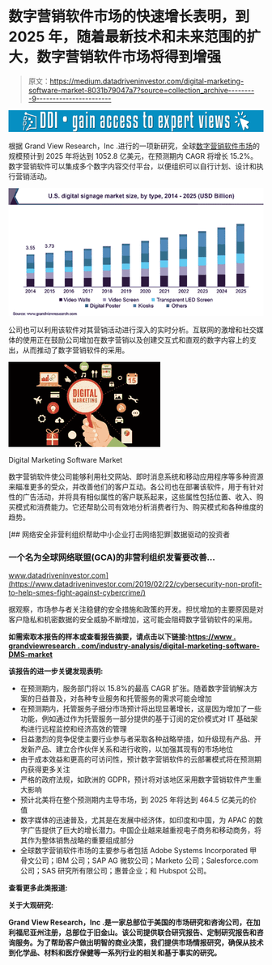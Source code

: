 # 数字营销软件市场的快速增长表明，到 2025 年，随着最新技术和未来范围的扩大，数字营销软件市场将得到增强

> 原文：<https://medium.datadriveninvestor.com/digital-marketing-software-market-8031b79047a7?source=collection_archive---------9----------------------->

[![](img/2e7948579f577b50cab7a0f6cdd9fdde.png)](http://www.track.datadriveninvestor.com/1B9E)

根据 Grand View Research，Inc .进行的一项新研究，全球[数字营销软件市场](https://www.grandviewresearch.com/industry-analysis/digital-marketing-software-dms-market?utm_source=medium&utm_medium=social&utm_campaign=Gaurav_Aug9_ict_DigitalMarketingSoftware_RD1&utm_content=Content)的规模预计到 2025 年将达到 1052.8 亿美元，在预测期内 CAGR 将增长 15.2%。数字营销软件可以集成多个数字内容交付平台，以便组织可以自行计划、设计和执行营销活动。

![](img/25f6d72e443afa6761d79278f4e409b5.png)

公司也可以利用该软件对其营销活动进行深入的实时分析。互联网的激增和社交媒体的使用正在鼓励公司增加在数字营销以及创建交互式和直观的数字内容上的支出，从而推动了数字营销软件的采用。

![](img/a3308ddbde6e787a104b9a86f1d0540d.png)

Digital Marketing Software Market

数字营销软件使公司能够利用社交网站、即时消息系统和移动应用程序等多种资源来瞄准更多的受众，并改善他们的客户互动。各公司也在部署该软件，用于有针对性的广告活动，并将具有相似属性的客户联系起来，这些属性包括位置、收入、购买模式和消费能力。它还帮助公司有效地分析消费者行为、购买模式和各种维度的趋势。

[](https://www.datadriveninvestor.com/2019/02/22/cybersecurity-non-profit-to-help-smes-fight-against-cybercrime/) [## 网络安全非营利组织帮助中小企业打击网络犯罪|数据驱动的投资者

### 一个名为全球网络联盟(GCA)的非营利组织发誓要改善…

www.datadriveninvestor.com](https://www.datadriveninvestor.com/2019/02/22/cybersecurity-non-profit-to-help-smes-fight-against-cybercrime/) 

据观察，市场参与者关注稳健的安全措施和政策的开发。担忧增加的主要原因是对客户隐私和机密数据的安全威胁不断增加，这可能会阻碍数字营销软件的采用。

**如需索取本报告的样本或查看报告摘要，请点击以下链接:**[**https://www . grandviewresearch . com/industry-analysis/digital-marketing-software-DMS-market**](https://www.grandviewresearch.com/industry-analysis/digital-marketing-software-dms-market?utm_source=medium&utm_medium=social&utm_campaign=Gaurav_Aug9_ict_DigitalMarketingSoftware_RD2&utm_content=Content)

**该报告的进一步关键发现表明:**

*   在预测期内，服务部门将以 15.8%的最高 CAGR 扩张。随着数字营销解决方案的日益普及，对各种专业服务和托管服务的需求可能会增加
*   在预测期内，托管服务子细分市场预计将出现显著增长，这是因为增加了一些功能，例如通过作为托管服务一部分提供的基于订阅的定价模式对 IT 基础架构进行远程监控和经济高效的管理
*   日益激烈的竞争促使主要行业参与者采取各种战略举措，如升级现有产品、开发新产品、建立合作伙伴关系和进行收购，以加强其现有的市场地位
*   由于成本效益和更高的可访问性，预计数字营销软件的云部署模式将在预测期内获得更多关注
*   严格的政府法规，如欧洲的 GDPR，预计将对该地区采用数字营销软件产生重大影响
*   预计北美将在整个预测期内主导市场，到 2025 年将达到 464.5 亿美元的价值
*   数字媒体的迅速普及，尤其是在发展中经济体，如印度和中国，为 APAC 的数字广告提供了巨大的增长潜力。中国企业越来越重视电子商务和移动商务，将其作为整体销售战略的重要组成部分
*   全球数字营销软件市场的主要参与者包括 Adobe Systems Incorporated 甲骨文公司；IBM 公司；SAP AG 微软公司；Marketo 公司；Salesforce.com 公司；SAS 研究所有限公司；惠普企业；和 Hubspot 公司。

**查看更多此类报道:** [](https://www.grandviewresearch.com/industry/digital-media?utm_source=medium&utm_medium=social&utm_campaign=Gaurav_Aug9_ict_DigitalMedia&utm_content=Content)

****关于大观研究:****

**Grand View Research，Inc .是一家总部位于美国的市场研究和咨询公司，在加利福尼亚州注册，总部位于旧金山。该公司提供联合研究报告、定制研究报告和咨询服务。为了帮助客户做出明智的商业决策，我们提供市场情报研究，确保从技术到化学品、材料和医疗保健等一系列行业的相关和基于事实的研究。**